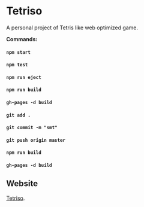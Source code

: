 # Tetriso

A personal project of Tetris like web optimized game.

**Commands:**
#### `npm start`
#### `npm test`
#### `npm run eject`
#### `npm run build`
#### `gh-pages -d build`
#### `git add .`
#### `git commit -m "smt"`
#### `git push origin master`
#### `npm run build`
#### `gh-pages -d build`
##
## Website

[Tetriso](https://www.tetriso.haam.space/).